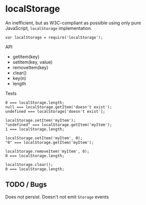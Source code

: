 localStorage
===

An inefficient, but as W3C-compliant as possible using only pure JavaScript, `localStorage` implementation.

    var localStorage = require('localStorage');

API

  * getItem(key)
  * setItem(key, value)
  * removeItem(key)
  * clear()
  * key(n)
  * length

Tests

    0 === localStorage.length;
    null === localStorage.getItem('doesn't exist');
    undefined === localStorage['doesn't exist'];

    localStorage.setItem('myItem');
    "undefined" === localStorage.getItem('myItem');
    1 === localStorage.length;

    localStorage.setItem('myItem', 0);
    "0" === localStorage.getItem('myItem');

    localStorage.removeItem('myItem', 0);
    0 === localStorage.length;

    localStorage.clear();
    0 === localStorage.length;

TODO / Bugs
---

  Does not persist.
  Doesn't not emit `Storage` events
